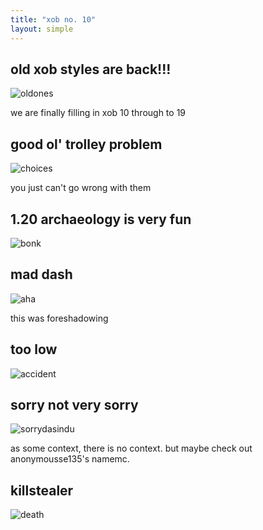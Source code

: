 ```yaml
---
title: "xob no. 10"
layout: simple
---
```


## old xob styles are back!!!

![oldones](assets/oldones.png)

we are finally filling in xob 10 through to 19

## good ol' trolley problem

![choices](assets/choices.png)

you just can't go wrong with them

## 1.20 archaeology is very fun

![bonk](assets/bonk.png)

## mad dash

![aha](assets/aha.png)

this was foreshadowing

## too low

![accident](assets/accident.png)

## sorry not very sorry

![sorrydasindu](assets/sorrydasindu.png)

as some context, there is no context. but maybe check out anonymousse135's namemc.

## killstealer

![death](assets/death.png)
